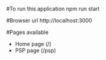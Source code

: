#To run this application
npm run start

#Browser url
http://localhost:3000

#Pages available
 - Home page (/)
 - PSP page (/psp)